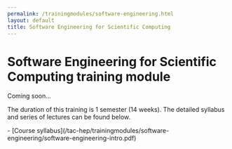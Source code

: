 ```yaml
---
permalink: /trainingmodules/software-engineering.html
layout: default
title: Software Engineering for Scientific Computing
---
```


# Software Engineering for Scientific Computing training module
<p align="justify">
Coming soon...

The duration of this training is 1 semester (14 weeks). The detailed syllabus and series of lectures can be found below.
</p>
- [Course syllabus](/tac-hep/trainingmodules/software-engineering/software-engineering-intro.pdf)

